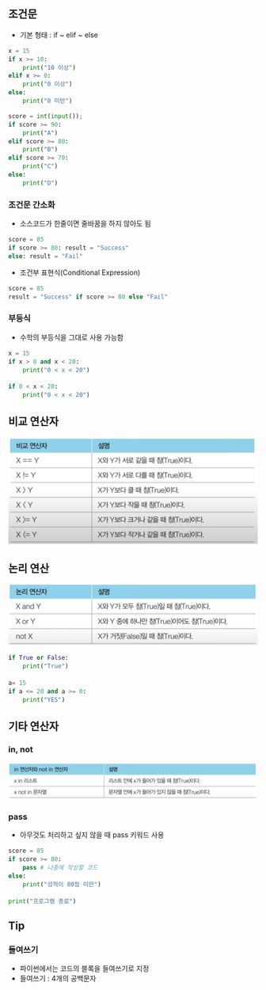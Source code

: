 ## 조건문
- 기본 형태 : if ~ elif ~ else
```python
x = 15
if x >= 10:
    print("10 이상")
elif x >= 0:
    print("0 이상")
else:
    print("0 미만")
```
```python
score = int(input());
if score >= 90:
    print("A")
elif score >= 80:
    print("B")
elif score >= 70:
    print("C")
else:
    print("D")
```

### 조건문 간소화
- 소스코드가 한줄이면 줄바꿈을 하지 않아도 됨
```python
score = 85
if score >= 80: result = "Success"
else: result = "Fail"
```
- 조건부 표현식(Conditional Expression)
```python
score = 85
result = "Success" if score >= 80 else "Fail"
```

### 부등식
- 수학의 부등식을 그대로 사용 가능함
```python
x = 15
if x > 0 and x < 20:
    print("0 < x < 20")

if 0 < x < 20:
    print("0 < x < 20")
```


## 비교 연산자
![img_1.png](img_1.png)

## 논리 연산
![img_2.png](img_2.png)
```python
if True or False:
    print("True")

a= 15
if a <= 20 and a >= 0:
    print("YES")
```

## 기타 연산자
### in, not
![img_3.png](img_3.png)

### pass
- 아무것도 처리하고 싶지 않을 때 pass 키워드 사용
```python
score = 85
if score >= 80:
    pass # 나중에 작성할 코드
else:
    print("성적이 80점 미만")

print("프로그램 종료")


```

## Tip
### 들여쓰기
- 파이썬에서는 코드의 블록을 들여쓰기로 지정
- 들여쓰기 : 4개의 공백문자
